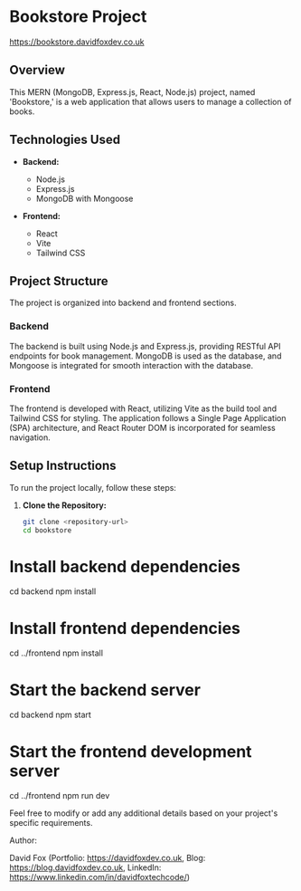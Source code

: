 # Bookstore Project

https://bookstore.davidfoxdev.co.uk

## Overview
This MERN (MongoDB, Express.js, React, Node.js) project, named 'Bookstore,' is a web application that allows users to manage a collection of books.

## Technologies Used
- **Backend:**
  - Node.js
  - Express.js
  - MongoDB with Mongoose

- **Frontend:**
  - React
  - Vite
  - Tailwind CSS

## Project Structure
The project is organized into backend and frontend sections.

### Backend
The backend is built using Node.js and Express.js, providing RESTful API endpoints for book management. MongoDB is used as the database, and Mongoose is integrated for smooth interaction with the database.

### Frontend
The frontend is developed with React, utilizing Vite as the build tool and Tailwind CSS for styling. The application follows a Single Page Application (SPA) architecture, and React Router DOM is incorporated for seamless navigation.

## Setup Instructions
To run the project locally, follow these steps:

1. **Clone the Repository:**
   ```bash
   git clone <repository-url>
   cd bookstore


# Install backend dependencies
cd backend
npm install

# Install frontend dependencies
cd ../frontend
npm install


# Start the backend server
cd backend
npm start

# Start the frontend development server
cd ../frontend
npm run dev


Feel free to modify or add any additional details based on your project's specific requirements.

Author:

David Fox (Portfolio: https://davidfoxdev.co.uk, Blog: https://blog.davidfoxdev.co.uk, LinkedIn: https://www.linkedin.com/in/davidfoxtechcode/)